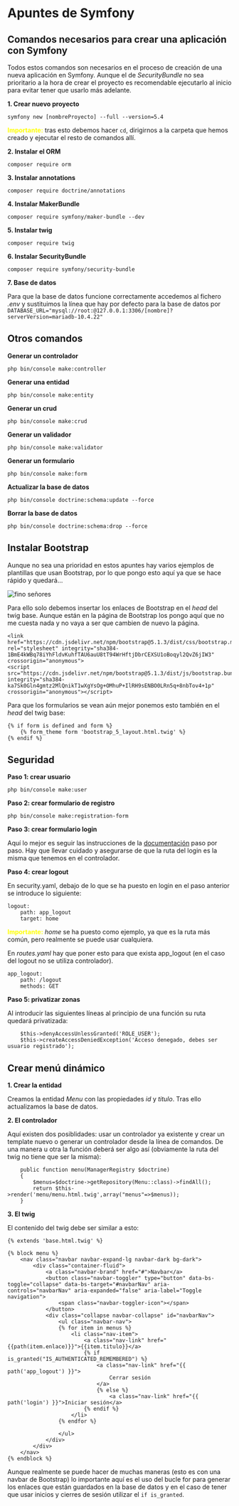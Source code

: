 # Apuntes de Symfony

## Comandos necesarios para crear una aplicación con Symfony


Todos estos comandos son necesarios en el proceso de creación de una nueva aplicación en Symfony. Aunque el de _SecurityBundle_ no sea prioritario a la hora de crear el proyecto es recomendable ejecutarlo al inicio para evitar tener que usarlo más adelante.

**1. Crear nuevo proyecto**
```
symfony new [nombreProyecto] --full --version=5.4
```
<span style="color:yellow">**Importante:**</span> tras esto debemos hacer ` cd `,  dirigirnos a la carpeta que hemos creado y ejecutar el resto de comandos allí.

**2. Instalar el ORM**
```
composer require orm
```

**3. Instalar annotations**
```
composer require doctrine/annotations
```

**4. Instalar MakerBundle**
```
composer require symfony/maker-bundle --dev
```

**5. Instalar twig**
```
composer require twig
```

**6. Instalar SecurityBundle**
```
composer require symfony/security-bundle
```

**7. Base de datos**

Para que la base de datos funcione correctamente accedemos al fichero _.env_ y sustituimos la línea que hay por defecto para la base de datos por `DATABASE_URL="mysql://root:@127.0.0.1:3306/[nombre]?serverVersion=mariadb-10.4.22"
`

## Otros comandos

**Generar un controlador**
```
php bin/console make:controller
```
**Generar una entidad**
```
php bin/console make:entity
```
**Generar un crud**
```
php bin/console make:crud
```
**Generar un validador**
```
php bin/console make:validator
```
**Generar un formulario**
```
php bin/console make:form
```
**Actualizar la base de datos**
```
php bin/console doctrine:schema:update --force
```
**Borrar la base de datos**
```
php bin/console doctrine:schema:drop --force
```

## Instalar Bootstrap

Aunque no sea una prioridad en estos apuntes hay varios ejemplos de plantillas que usan Bootstrap, por lo que pongo esto aquí ya que se hace rápido y quedará...

![fino señores](https://encrypted-tbn0.gstatic.com/images?q=tbn:ANd9GcT_k53NdYe-fjVKcHe6_NmJsBW7K-Bz5m0pQtvs4gt3CAtAkbRN77utS5tX9MvJIpOGYUc&usqp=CAU)

Para ello solo debemos insertar los enlaces de Bootstrap en el _head_ del twig base. Aunque están en la página de Bootstrap los pongo aquí que no me cuesta nada y no vaya a ser que cambien de nuevo la página.
```
<link href="https://cdn.jsdelivr.net/npm/bootstrap@5.1.3/dist/css/bootstrap.min.css" rel="stylesheet" integrity="sha384-1BmE4kWBq78iYhFldvKuhfTAU6auU8tT94WrHftjDbrCEXSU1oBoqyl2QvZ6jIW3" crossorigin="anonymous">
<script src="https://cdn.jsdelivr.net/npm/bootstrap@5.1.3/dist/js/bootstrap.bundle.min.js" integrity="sha384-ka7Sk0Gln4gmtz2MlQnikT1wXgYsOg+OMhuP+IlRH9sENBO0LRn5q+8nbTov4+1p" crossorigin="anonymous"></script>
```
Para que los formularios se vean aún mejor ponemos esto también en el _head_ del twig base:
```
{% if form is defined and form %}
	{% form_theme form 'bootstrap_5_layout.html.twig' %}
{% endif %}
```
## Seguridad

**Paso 1: crear usuario**
```
php bin/console make:user
```

**Paso 2: crear formulario de registro**
```
php bin/console make:registration-form
```

**Paso 3: crear formulario login**

Aquí lo mejor es seguir las instrucciones de la [documentación](https://symfony.com/doc/current/security.html*form-login) paso por paso.
Hay que llevar cuidado y asegurarse de que la ruta del login es la misma que tenemos en el controlador.

**Paso 4: crear logout**

En security.yaml, debajo de lo que se ha puesto en login en el paso anterior se introduce lo siguiente:
```
logout:
	path: app_logout
	target: home
```
<span style="color:yellow">**Importante:**</span> _home_ se ha puesto como ejemplo, ya que es la ruta más común, pero realmente se puede usar cualquiera.

En _routes.yaml_ hay que poner esto para que exista app_logout (en el caso del logout no se utiliza controlador).
```
app_logout:
	path: /logout
	methods: GET
```

**Paso 5: privatizar zonas**

Al introducir las siguientes líneas al principio de una función su ruta quedará privatizada:
```
	$this->denyAccessUnlessGranted('ROLE_USER');
	$this->createAccessDeniedException('Acceso denegado, debes ser usuario registrado');
```

## Crear menú dinámico

**1. Crear la entidad**

Creamos la entidad _Menu_ con las propiedades _id_ y _titulo_. Tras ello actualizamos la base de datos.

**2. El controlador**

Aquí existen dos posiblidades: usar un controlador ya existente y crear un template nuevo o generar un controlador desde la línea de comandos. De una manera u otra la función deberá ser algo así (obviamente la ruta del twig no tiene que ser la misma):
```
    public function menu(ManagerRegistry $doctrine)
    {
	    $menus=$doctrine->getRepository(Menu::class)->findAll();
	    return $this->render('menu/menu.html.twig',array("menus"=>$menus));
    }
```

**3. El twig**

El contenido del twig debe ser similar a esto:

```
{% extends 'base.html.twig' %}

{% block menu %}
	<nav class="navbar navbar-expand-lg navbar-dark bg-dark">
		<div class="container-fluid">
			<a class="navbar-brand" href="#">Navbar</a>
			<button class="navbar-toggler" type="button" data-bs-toggle="collapse" data-bs-target="#navbarNav" aria-controls="navbarNav" aria-expanded="false" aria-label="Toggle navigation">
				<span class="navbar-toggler-icon"></span>
			</button>
			<div class="collapse navbar-collapse" id="navbarNav">
				<ul class="navbar-nav">
				{% for item in menus %}
					<li class="nav-item">
						<a class="nav-link" href="{{path(item.enlace)}}">{{item.titulo}}</a>
                        {% if is_granted("IS_AUTHENTICATED_REMEMBERED") %}
                            <a class="nav-link" href="{{ path('app_logout') }}">
                                Cerrar sesión
                            </a>
                            {% else %}
                                <a class="nav-link" href="{{ path('login') }}">Iniciar sesión</a>
                        {% endif %}
					</li>
				{% endfor %}
               
				</ul>
			</div>
		</div>
	</nav>
{% endblock %}
```

Aunque realmente se puede hacer de muchas maneras (esto es con una navbar de Bootstrap) lo importante aquí es el uso del bucle for para generar los enlaces que están guardados en la base de datos y en el caso de tener que usar inicios y cierres de sesión utilizar el `if is_granted`.
